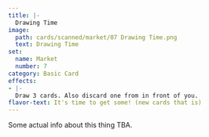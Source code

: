```yaml
---
title: |-
  Drawing Time
image: 
  path: cards/scanned/market/07 Drawing Time.png
  text: Drawing Time
set:
  name: Market
  number: 7
category: Basic Card
effects: 
- |-
  Draw 3 cards. Also discard one from in front of you.
flavor-text: It's time to get some! (new cards that is)
---
```

Some actual info about this thing TBA.
